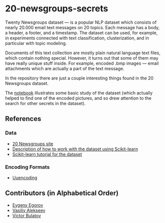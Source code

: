 # 20-newsgroups-secrets

Twenty Newsgroups dataset — is a popular NLP dataset which consists of nearly 20.000 email text messages on 20 topics. 
Each message has a body, a header, a footer, and a timestamp.
The dataset can be used, for example, in experiments connected with text classification, clusterization, and in particular with topic modeling.

Documents of this text collection are mostly plain natural language text files, which contain nothing special.
However, it turns out that some of them may have really unique stuff inside.
For example, encoded .bmp images — email attachments which are actually a part of the text message.

In the repository there are just a couple interesting things found in the 20 Newsgroups dataset.

The [notebook](Basic-Study-of-the-20-Newsgroups-Dataset.ipynb) illustrates some basic study of the dataset (which actually helped to find one of the encoded pictures, and so drew attention to the search for other secrets in the dataset).


## References

### Data

* [20 Newsgroups site](http://qwone.com/~jason/20Newsgroups)
* [Description of how to work with the dataset using Scikit-learn](https://scikit-learn.org/stable/datasets/index.html#newsgroups-dataset)
* [Scikit-learn tutorial for the dataset](https://scikit-learn.org/stable/tutorial/text_analytics/working_with_text_data.html)

### Encoding Formats

* [Uuencoding](https://en.wikipedia.org/wiki/Uuencoding)


## Contributors (in Alphabetical Order)

* [Evgeny Egorov](https://github.com/Evgeny-Egorov-Projects)
* [Vasiliy Alekseev](https://github.com/Alvant)
* [Victor Bulatov](https://github.com/bt2901)
